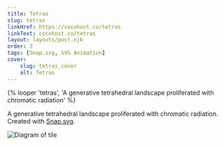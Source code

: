 ```yaml
---
title: Tetras
slug: tetras
linkHref: https://cocohost.co/tetras
linkText: cocohost.co/tetras
layout: layouts/post.njk
order: 3
tags: [Snap.svg, SVG Animation]
cover:
    slug: tetras_cover
    alt: Tetras
---
```

{% looper 'tetras', 'A generative tetrahedral landscape proliferated with chromatic radiation' %}

A generative tetrahedral landscape proliferated with chromatic radiation. Created with [Snap.svg](http://snapsvg.io).

![Diagram of tile](/images/tetras_tile.svg)
